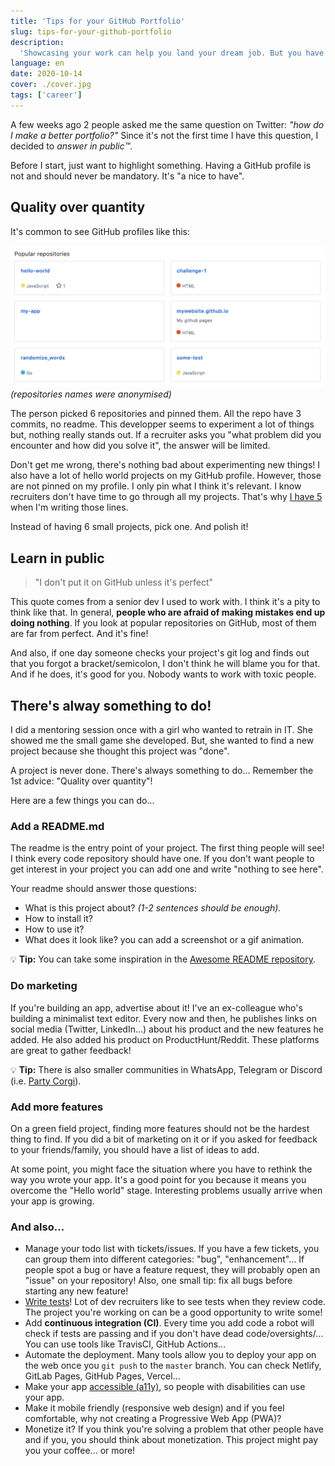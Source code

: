 ```yaml
---
title: 'Tips for your GitHub Portfolio'
slug: tips-for-your-github-portfolio
description:
  'Showcasing your work can help you land your dream job. But you have to follow a few simple rules.'
language: en
date: 2020-10-14
cover: ./cover.jpg
tags: ['career']
---
```


A few weeks ago 2 people asked me the same question on Twitter: _"how do I make a better
portfolio?"_ Since it's not the first time I have this question, I decided to _answer in public™️_.

Before I start, just want to highlight something. Having a GitHub profile is not and should never be
mandatory. It's "a nice to have".

## Quality over quantity

It's common to see GitHub profiles like this:

![pinned GitHub repositories with no description](./pinned-repos-meh.png) _(repositories names were
anonymised)_

The person picked 6 repositories and pinned them. All the repo have 3 commits, no readme. This
developper seems to experiment a lot of things but, nothing really stands out. If a recruiter asks
you "what problem did you encounter and how did you solve it", the answer will be limited.

Don't get me wrong, there's nothing bad about experimenting new things! I also have a lot of hello
world projects on my GitHub profile. However, those are not pinned on my profile. I only pin what I
think it's relevant. I know recruiters don't have time to go through all my projects. That's why
[I have 5](https://github.com/maxpou) when I'm writing those lines.

Instead of having 6 small projects, pick one. And polish it!

## Learn in public

> "I don't put it on GitHub unless it's perfect"

This quote comes from a senior dev I used to work with. I think it's a pity to think like that. In
general, **people who are afraid of making mistakes end up doing nothing**. If you look at popular
repositories on GitHub, most of them are far from perfect. And it's fine!

And also, if one day someone checks your project's git log and finds out that you forgot a
bracket/semicolon, I don't think he will blame you for that. And if he does, it's good for you.
Nobody wants to work with toxic people.

## There's alway something to do!

I did a mentoring session once with a girl who wanted to retrain in IT. She showed me the small game
she developed. But, she wanted to find a new project because she thought this project was "done".

A project is never done. There's always something to do... Remember the 1st advice: "Quality over
quantity"!

Here are a few things you can do...

### Add a README.md

The readme is the entry point of your project. The first thing people will see! I think every code
repository should have one. If you don't want people to get interest in your project you can add one
and write "nothing to see here".

Your readme should answer those questions:

- What is this project about? _(1-2 sentences should be enough)._
- How to install it?
- How to use it?
- What does it look like? you can add a screenshot or a gif animation.

💡 **Tip:** You can take some inspiration in the
[Awesome README repository](https://github.com/matiassingers/awesome-readme).

### Do marketing

If you're building an app, advertise about it! I've an ex-colleague who's building a minimalist text
editor. Every now and then, he publishes links on social media (Twitter, LinkedIn...) about his
product and the new features he added. He also added his product on ProductHunt/Reddit. These
platforms are great to gather feedback!

💡 **Tip:** There is also smaller communities in WhatsApp, Telegram or Discord (i.e.
[Party Corgi](https://discord.gg/partycorgi)).

### Add more features

On a green field project, finding more features should not be the hardest thing to find. If you did
a bit of marketing on it or if you asked for feedback to your friends/family, you should have a list
of ideas to add.

At some point, you might face the situation where you have to rethink the way you wrote your app.
It's a good point for you because it means you overcome the "Hello world" stage. Interesting
problems usually arrive when your app is growing.

### And also...

- Manage your todo list with tickets/issues. If you have a few tickets, you can group them into
  different categories: "bug", "enhancement"... If people spot a bug or have a feature request, they
  will probably open an "issue" on your repository! Also, one small tip: fix all bugs before
  starting any new feature!
- [Write tests](/10-tips-write-better-tests)! Lot of dev recruiters like to see tests when they
  review code. The project you're working on can be a good opportunity to write some!
- Add **continuous integration (CI)**. Every time you add code a robot will check if tests are
  passing and if you don't have dead code/oversights/... You can use tools like TravisCI, GitHub
  Actions...
- Automate the deployment. Many tools allow you to deploy your app on the web once you `git push` to
  the `master` branch. You can check Netlify, GitLab Pages, GitHub Pages, Vercel...
- Make your app [accessible (a11y)](https://developers.google.com/web/fundamentals/accessibility),
  so people with disabilities can use your app.
- Make it mobile friendly (responsive web design) and if you feel comfortable, why not creating a
  Progressive Web App (PWA)?
- Monetize it? If you think you're solving a problem that other people have and if you, you should
  think about monetization. This project might pay you your coffee... or more!
